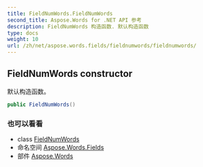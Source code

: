 ```yaml
---
title: FieldNumWords.FieldNumWords
second_title: Aspose.Words for .NET API 参考
description: FieldNumWords 构造函数. 默认构造函数
type: docs
weight: 10
url: /zh/net/aspose.words.fields/fieldnumwords/fieldnumwords/
---
```

## FieldNumWords constructor

默认构造函数。

```csharp
public FieldNumWords()
```

### 也可以看看

* class [FieldNumWords](../)
* 命名空间 [Aspose.Words.Fields](../../fieldnumwords/)
* 部件 [Aspose.Words](../../../)


